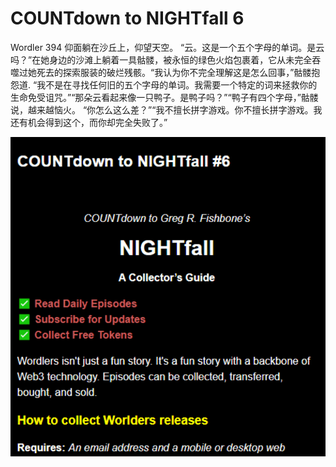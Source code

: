 # COUNTdown to NIGHTfall 6

Wordler 394 仰面躺在沙丘上，仰望天空。 “云。这是一个五个字母的单词。是云吗？”在她身边的沙滩上躺着一具骷髅，被永恒的绿色火焰包裹着，它从未完全吞噬过她死去的探索服装的破烂残骸。“我认为你不完全理解这是怎么回事，”骷髅抱怨道. “我不是在寻找任何旧的五个字母的单词。我需要一个特定的词来拯救你的生命免受诅咒。”“那朵云看起来像一只鸭子。是鸭子吗？”“鸭子有四个字母，”骷髅说，越来越恼火。 “你怎么这么差？”“我不擅长拼字游戏。你不擅长拼字游戏。我还有机会得到这个，而你却完全失败了。”

![nft](1.png)
